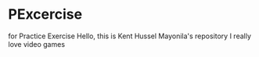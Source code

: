 # PExcercise
for Practice Exercise
Hello, this is Kent Hussel Mayonila's repository
I really love video games
